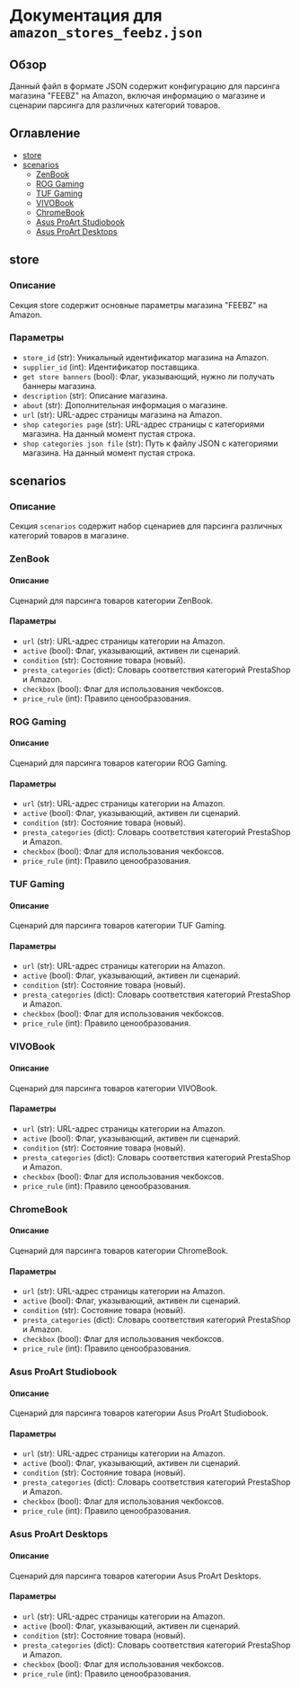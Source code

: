# Документация для `amazon_stores_feebz.json`

## Обзор

Данный файл в формате JSON содержит конфигурацию для парсинга магазина "FEEBZ" на Amazon, включая информацию о магазине и сценарии парсинга для различных категорий товаров.

## Оглавление

- [store](#store)
- [scenarios](#scenarios)
  - [ZenBook](#zenbook)
  - [ROG Gaming](#rog-gaming)
  - [TUF Gaming](#tuf-gaming)
  - [VIVOBook](#vivobook)
  - [ChromeBook](#chromebook)
  - [Asus ProArt Studiobook](#asus-proart-studiobook)
  - [Asus ProArt Desktops](#asus-proart-desktops)

## store

### Описание
Секция store содержит основные параметры магазина "FEEBZ" на Amazon.

### Параметры
*   `store_id` (str): Уникальный идентификатор магазина на Amazon.
*   `supplier_id` (int): Идентификатор поставщика.
*   `get store banners` (bool): Флаг, указывающий, нужно ли получать баннеры магазина.
*  `description` (str): Описание магазина.
*  `about` (str): Дополнительная информация о магазине.
*   `url` (str): URL-адрес страницы магазина на Amazon.
*   `shop categories page` (str): URL-адрес страницы с категориями магазина. На данный момент пустая строка.
*   `shop categories json file` (str): Путь к файлу JSON с категориями магазина. На данный момент пустая строка.

## scenarios

### Описание
Секция `scenarios` содержит набор сценариев для парсинга различных категорий товаров в магазине.

### ZenBook
#### Описание
Сценарий для парсинга товаров категории ZenBook.

#### Параметры
*   `url` (str): URL-адрес страницы категории на Amazon.
*   `active` (bool): Флаг, указывающий, активен ли сценарий.
*  `condition` (str): Состояние товара (новый).
*   `presta_categories` (dict): Словарь соответствия категорий PrestaShop и Amazon.
*    `checkbox` (bool): Флаг для использования чекбоксов.
*   `price_rule` (int): Правило ценообразования.

### ROG Gaming
#### Описание
Сценарий для парсинга товаров категории ROG Gaming.

#### Параметры
*   `url` (str): URL-адрес страницы категории на Amazon.
*   `active` (bool): Флаг, указывающий, активен ли сценарий.
*  `condition` (str): Состояние товара (новый).
*   `presta_categories` (dict): Словарь соответствия категорий PrestaShop и Amazon.
*    `checkbox` (bool): Флаг для использования чекбоксов.
*   `price_rule` (int): Правило ценообразования.

### TUF Gaming
#### Описание
Сценарий для парсинга товаров категории TUF Gaming.

#### Параметры
*   `url` (str): URL-адрес страницы категории на Amazon.
*   `active` (bool): Флаг, указывающий, активен ли сценарий.
*  `condition` (str): Состояние товара (новый).
*   `presta_categories` (dict): Словарь соответствия категорий PrestaShop и Amazon.
*    `checkbox` (bool): Флаг для использования чекбоксов.
*   `price_rule` (int): Правило ценообразования.

### VIVOBook
#### Описание
Сценарий для парсинга товаров категории VIVOBook.

#### Параметры
*   `url` (str): URL-адрес страницы категории на Amazon.
*   `active` (bool): Флаг, указывающий, активен ли сценарий.
*  `condition` (str): Состояние товара (новый).
*   `presta_categories` (dict): Словарь соответствия категорий PrestaShop и Amazon.
*    `checkbox` (bool): Флаг для использования чекбоксов.
*   `price_rule` (int): Правило ценообразования.

### ChromeBook
#### Описание
Сценарий для парсинга товаров категории ChromeBook.

#### Параметры
*   `url` (str): URL-адрес страницы категории на Amazon.
*   `active` (bool): Флаг, указывающий, активен ли сценарий.
*  `condition` (str): Состояние товара (новый).
*   `presta_categories` (dict): Словарь соответствия категорий PrestaShop и Amazon.
*    `checkbox` (bool): Флаг для использования чекбоксов.
*   `price_rule` (int): Правило ценообразования.

### Asus ProArt Studiobook
#### Описание
Сценарий для парсинга товаров категории Asus ProArt Studiobook.

#### Параметры
*   `url` (str): URL-адрес страницы категории на Amazon.
*   `active` (bool): Флаг, указывающий, активен ли сценарий.
*  `condition` (str): Состояние товара (новый).
*   `presta_categories` (dict): Словарь соответствия категорий PrestaShop и Amazon.
*    `checkbox` (bool): Флаг для использования чекбоксов.
*   `price_rule` (int): Правило ценообразования.
### Asus ProArt Desktops
#### Описание
Сценарий для парсинга товаров категории Asus ProArt Desktops.

#### Параметры
*   `url` (str): URL-адрес страницы категории на Amazon.
*   `active` (bool): Флаг, указывающий, активен ли сценарий.
*  `condition` (str): Состояние товара (новый).
*   `presta_categories` (dict): Словарь соответствия категорий PrestaShop и Amazon.
*    `checkbox` (bool): Флаг для использования чекбоксов.
*   `price_rule` (int): Правило ценообразования.